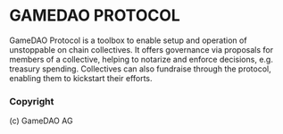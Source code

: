 # GAMEDAO PROTOCOL

GameDAO Protocol is a toolbox to enable setup and operation of unstoppable on chain collectives. It offers governance via proposals for members of a collective, helping to notarize and enforce decisions, e.g. treasury spending. Collectives can also fundraise through the protocol, enabling them to kickstart their efforts.

### Copyright

(c) GameDAO AG
